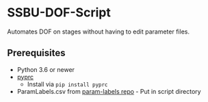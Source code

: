 # SSBU-DOF-Script
Automates DOF on stages without having to edit parameter files.

## Prerequisites 
* Python 3.6 or newer
* [pyprc](https://github.com/BenHall-7/pyprc) 
   * Install via <code>pip install pyprc</code>
* ParamLabels.csv from [param-labels repo](https://github.com/ultimate-research/param-labels) - Put in script directory

